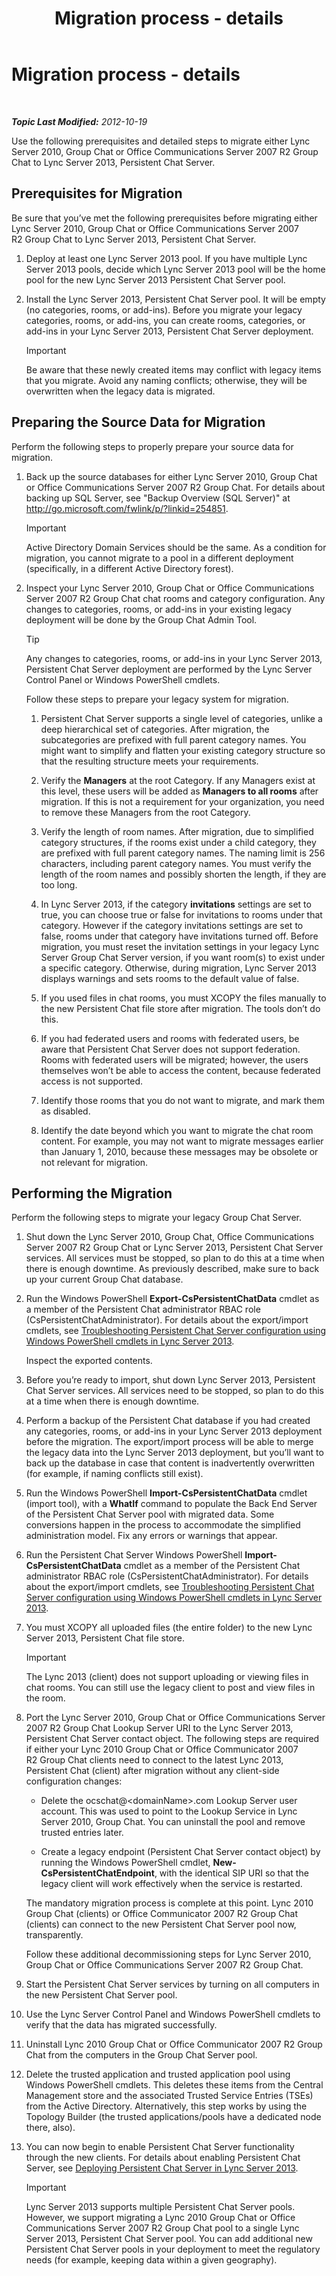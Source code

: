 ﻿---
title: Migration process - details
TOCTitle: Migration process - details
ms:assetid: ca7e352c-9bde-47d9-8273-5cf2fdfdfe7e
ms:mtpsurl: https://technet.microsoft.com/en-us/library/JJ205264(v=OCS.15)
ms:contentKeyID: 48185412
ms.date: 07/23/2014
mtps_version: v=OCS.15
---

<div data-xmlns="http://www.w3.org/1999/xhtml">

<div class="topic" data-xmlns="http://www.w3.org/1999/xhtml" data-msxsl="urn:schemas-microsoft-com:xslt" data-cs="http://msdn.microsoft.com/en-us/">

<div data-asp="http://msdn2.microsoft.com/asp">

# Migration process - details

</div>

<div id="mainSection">

<div id="mainBody">

<span> </span>

_**Topic Last Modified:** 2012-10-19_

Use the following prerequisites and detailed steps to migrate either Lync Server 2010, Group Chat or Office Communications Server 2007 R2 Group Chat to Lync Server 2013, Persistent Chat Server.

<div>

## Prerequisites for Migration

Be sure that you’ve met the following prerequisites before migrating either Lync Server 2010, Group Chat or Office Communications Server 2007 R2 Group Chat to Lync Server 2013, Persistent Chat Server.

1.  Deploy at least one Lync Server 2013 pool. If you have multiple Lync Server 2013 pools, decide which Lync Server 2013 pool will be the home pool for the new Lync Server 2013 Persistent Chat Server pool.

2.  Install the Lync Server 2013, Persistent Chat Server pool. It will be empty (no categories, rooms, or add-ins). Before you migrate your legacy categories, rooms, or add-ins, you can create rooms, categories, or add-ins in your Lync Server 2013, Persistent Chat Server deployment.
    
    <div class="alert">
    

    > [!IMPORTANT]
    > Be aware that these newly created items may conflict with legacy items that you migrate. Avoid any naming conflicts; otherwise, they will be overwritten when the legacy data is migrated.

    
    </div>

</div>

<div>

## Preparing the Source Data for Migration

Perform the following steps to properly prepare your source data for migration.

1.  Back up the source databases for either Lync Server 2010, Group Chat or Office Communications Server 2007 R2 Group Chat. For details about backing up SQL Server, see "Backup Overview (SQL Server)" at <http://go.microsoft.com/fwlink/p/?linkid=254851>.
    
    <div class="alert">
    

    > [!IMPORTANT]
    > Active Directory Domain Services should be the same. As a condition for migration, you cannot migrate to a pool in a different deployment (specifically, in a different Active Directory forest).

    
    </div>

2.  Inspect your Lync Server 2010, Group Chat or Office Communications Server 2007 R2 Group Chat chat rooms and category configuration. Any changes to categories, rooms, or add-ins in your existing legacy deployment will be done by the Group Chat Admin Tool.
    
    <div class="alert">
    

    > [!TIP]
    > Any changes to categories, rooms, or add-ins in your Lync Server 2013, Persistent Chat Server deployment are performed by the Lync Server Control Panel or Windows PowerShell cmdlets.

    
    </div>
    
    Follow these steps to prepare your legacy system for migration.
    
    1.  Persistent Chat Server supports a single level of categories, unlike a deep hierarchical set of categories. After migration, the subcategories are prefixed with full parent category names. You might want to simplify and flatten your existing category structure so that the resulting structure meets your requirements.
    
    2.  Verify the **Managers** at the root Category. If any Managers exist at this level, these users will be added as **Managers to all rooms** after migration. If this is not a requirement for your organization, you need to remove these Managers from the root Category.
    
    3.  Verify the length of room names. After migration, due to simplified category structures, if the rooms exist under a child category, they are prefixed with full parent category names. The naming limit is 256 characters, including parent category names. You must verify the length of the room names and possibly shorten the length, if they are too long.
    
    4.  In Lync Server 2013, if the category **invitations** settings are set to true, you can choose true or false for invitations to rooms under that category. However if the category invitations settings are set to false, rooms under that category have invitations turned off. Before migration, you must reset the invitation settings in your legacy Lync Server Group Chat Server version, if you want room(s) to exist under a specific category. Otherwise, during migration, Lync Server 2013 displays warnings and sets rooms to the default value of false.
    
    5.  If you used files in chat rooms, you must XCOPY the files manually to the new Persistent Chat file store after migration. The tools don’t do this.
    
    6.  If you had federated users and rooms with federated users, be aware that Persistent Chat Server does not support federation. Rooms with federated users will be migrated; however, the users themselves won’t be able to access the content, because federated access is not supported.
    
    7.  Identify those rooms that you do not want to migrate, and mark them as disabled.
    
    8.  Identify the date beyond which you want to migrate the chat room content. For example, you may not want to migrate messages earlier than January 1, 2010, because these messages may be obsolete or not relevant for migration.

</div>

<div>

## Performing the Migration

Perform the following steps to migrate your legacy Group Chat Server.

1.  Shut down the Lync Server 2010, Group Chat, Office Communications Server 2007 R2 Group Chat or Lync Server 2013, Persistent Chat Server services. All services must be stopped, so plan to do this at a time when there is enough downtime. As previously described, make sure to back up your current Group Chat database.

2.  Run the Windows PowerShell **Export-CsPersistentChatData** cmdlet as a member of the Persistent Chat administrator RBAC role (CsPersistentChatAdministrator). For details about the export/import cmdlets, see [Troubleshooting Persistent Chat Server configuration using Windows PowerShell cmdlets in Lync Server 2013](lync-server-2013-troubleshooting-persistent-chat-server-configuration-using-windows-powershell-cmdlets.md).
    
    Inspect the exported contents.

3.  Before you’re ready to import, shut down Lync Server 2013, Persistent Chat Server services. All services need to be stopped, so plan to do this at a time when there is enough downtime.

4.  Perform a backup of the Persistent Chat database if you had created any categories, rooms, or add-ins in your Lync Server 2013 deployment before the migration. The export/import process will be able to merge the legacy data into the Lync Server 2013 deployment, but you’ll want to back up the database in case that content is inadvertently overwritten (for example, if naming conflicts still exist).

5.  Run the Windows PowerShell **Import-CsPersistentChatData** cmdlet (import tool), with a **WhatIf** command to populate the Back End Server of the Persistent Chat Server pool with migrated data. Some conversions happen in the process to accommodate the simplified administration model. Fix any errors or warnings that appear.

6.  Run the Persistent Chat Server Windows PowerShell **Import-CsPersistentChatData** cmdlet as a member of the Persistent Chat administrator RBAC role (CsPersistentChatAdministrator). For details about the export/import cmdlets, see [Troubleshooting Persistent Chat Server configuration using Windows PowerShell cmdlets in Lync Server 2013](lync-server-2013-troubleshooting-persistent-chat-server-configuration-using-windows-powershell-cmdlets.md).

7.  You must XCOPY all uploaded files (the entire folder) to the new Lync Server 2013, Persistent Chat file store.
    
    <div class="alert">
    

    > [!IMPORTANT]
    > The Lync 2013 (client) does not support uploading or viewing files in chat rooms. You can still use the legacy client to post and view files in the room.

    
    </div>

8.  Port the Lync Server 2010, Group Chat or Office Communications Server 2007 R2 Group Chat Lookup Server URI to the Lync Server 2013, Persistent Chat Server contact object. The following steps are required if either your Lync 2010 Group Chat or Office Communicator 2007 R2 Group Chat clients need to connect to the latest Lync 2013, Persistent Chat (client) after migration without any client-side configuration changes:
    
      - Delete the ocschat@\<domainName\>.com Lookup Server user account. This was used to point to the Lookup Service in Lync Server 2010, Group Chat. You can uninstall the pool and remove trusted entries later.
    
      - Create a legacy endpoint (Persistent Chat Server contact object) by running the Windows PowerShell cmdlet, **New-CsPersistentChatEndpoint**, with the identical SIP URI so that the legacy client will work effectively when the service is restarted.
    
    The mandatory migration process is complete at this point. Lync 2010 Group Chat (clients) or Office Communicator 2007 R2 Group Chat (clients) can connect to the new Persistent Chat Server pool now, transparently.
    
    Follow these additional decommissioning steps for Lync Server 2010, Group Chat or Office Communications Server 2007 R2 Group Chat.

9.  Start the Persistent Chat Server services by turning on all computers in the new Persistent Chat Server pool.

10. Use the Lync Server Control Panel and Windows PowerShell cmdlets to verify that the data has migrated successfully.

11. Uninstall Lync 2010 Group Chat or Office Communicator 2007 R2 Group Chat from the computers in the Group Chat Server pool.

12. Delete the trusted application and trusted application pool using Windows PowerShell cmdlets. This deletes these items from the Central Management store and the associated Trusted Service Entries (TSEs) from the Active Directory. Alternatively, this step works by using the Topology Builder (the trusted applications/pools have a dedicated node there, also).

13. You can now begin to enable Persistent Chat Server functionality through the new clients. For details about enabling Persistent Chat Server, see [Deploying Persistent Chat Server in Lync Server 2013](lync-server-2013-deploying-persistent-chat-server.md).
    
    <div class="alert">
    

    > [!IMPORTANT]
    > Lync Server 2013 supports multiple Persistent Chat Server pools. However, we support migrating a Lync 2010 Group Chat or Office Communications Server 2007 R2&nbsp;Group Chat pool to a single Lync Server 2013, Persistent Chat Server pool. You can add additional new Persistent Chat Server pools in your deployment to meet the regulatory needs (for example, keeping data within a given geography).

    
    </div>

</div>

</div>

<span> </span>

</div>

</div>

</div>

